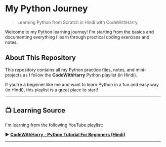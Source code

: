 # My Python Journey  
> Learning Python from Scratch in Hindi with CodeWithHarry

Welcome to my Python learning journey! I'm starting from the basics and documenting everything I learn through practical coding exercises and notes.

##  About This Repository

This repository contains all my Python practice files, notes, and mini-projects as I follow the **CodeWithHarry** Python playlist (in Hindi).

If you're a beginner like me and want to learn Python in a fun and easy way (in Hindi), this playlist is a great place to start!

---

## 📺 Learning Source

I'm learning from the following YouTube playlist:

▶ **[CodeWithHarry - Python Tutorial For Beginners (Hindi)](https://www.youtube.com/playlist?list=PLu0W_9lII9agwh1XjRt242xIpHhPT2llg)**

---
